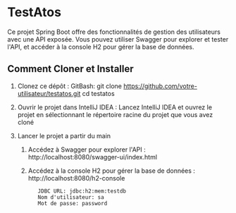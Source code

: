 # TestAtos

Ce projet Spring Boot offre des fonctionnalités de gestion des utilisateurs avec une API exposée. Vous pouvez utiliser Swagger pour explorer et tester l'API, et accéder à la console H2 pour gérer la base de données.

## Comment Cloner et Installer

1. Clonez ce dépôt :
   GitBash:
        git clone https://github.com/votre-utilisateur/testatos.git
        cd testatos

2. Ouvrir le projet dans IntelliJ IDEA : Lancez IntelliJ IDEA et ouvrez le projet en sélectionnant le répertoire racine du projet que vous avez cloné

3. Lancer le projet a partir du main
 
   1. Accédez à Swagger pour explorer l'API : http://localhost:8080/swagger-ui/index.html

   2. Accédez à la console H2 pour gérer la base de données : http://localhost:8080/h2-console

             JDBC URL: jdbc:h2:mem:testdb
             Nom d'utilisateur: sa
             Mot de passe: password


